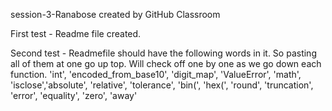session-3-Ranabose created by GitHub Classroom

First test - Readme file created.

Second test - Readmefile should have the following words in it. So pasting all of them at one go up top.
Will check off one by one as we go down each function.
'int', 'encoded_from_base10', 'digit_map', 'ValueError', 'math', 'isclose','absolute',
'relative', 'tolerance', 'bin(', 'hex(', 'round', 'truncation', 'error', 'equality', 'zero', 'away'
